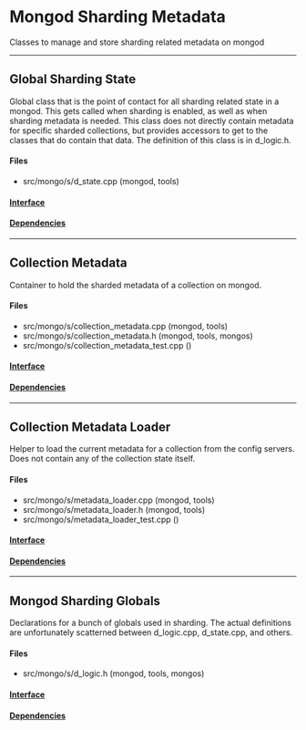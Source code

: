 # Mongod Sharding Metadata
Classes to manage and store sharding related metadata on mongod


-------------

## Global Sharding State
Global class that is the point of contact for all sharding related state in a mongod.  This gets called when sharding is enabled, as well as when sharding metadata is needed.  This class does not directly contain metadata for specific sharded collections, but provides accessors to get to the classes that do contain that data. The definition of this class is in d\_logic.h.

#### Files
- src/mongo/s/d\_state.cpp   (mongod, tools)

#### [Interface](interface/0)

#### [Dependencies](dependencies/0)

-------------

## Collection Metadata
Container to hold the sharded metadata of a collection on mongod.

#### Files
- src/mongo/s/collection\_metadata.cpp   (mongod, tools)
- src/mongo/s/collection\_metadata.h   (mongod, tools, mongos)
- src/mongo/s/collection\_metadata\_test.cpp   ()

#### [Interface](interface/1)

#### [Dependencies](dependencies/1)

-------------

## Collection Metadata Loader
Helper to load the current metadata for a collection from the config servers.  Does not contain any of the collection state itself.

#### Files
- src/mongo/s/metadata\_loader.cpp   (mongod, tools)
- src/mongo/s/metadata\_loader.h   (mongod, tools)
- src/mongo/s/metadata\_loader\_test.cpp   ()

#### [Interface](interface/2)

#### [Dependencies](dependencies/2)

-------------

## Mongod Sharding Globals
Declarations for a bunch of globals used in sharding.  The actual definitions are unfortunately scatterned between d\_logic.cpp, d\_state.cpp, and others.

#### Files
- src/mongo/s/d\_logic.h   (mongod, tools, mongos)

#### [Interface](interface/3)

#### [Dependencies](dependencies/3)
